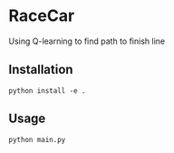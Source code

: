 # RaceCar
Using Q-learning to find path to finish line


## Installation

`python install -e .`


## Usage

`python main.py`
